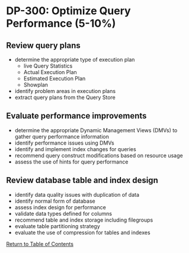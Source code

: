 # DP-300: Optimize Query Performance (5-10%)

## Review query plans

* determine the appropriate type of execution plan
  * live Query Statistics
  * Actual Execution Plan
  * Estimated Execution Plan
  * Showplan
* identify problem areas in execution plans
* extract query plans from the Query Store

## Evaluate performance improvements
* determine the appropriate Dynamic Management Views (DMVs) to gather query
performance information
* identify performance issues using DMVs
* identify and implement index changes for queries
* recommend query construct modifications based on resource usage
* assess the use of hints for query performance

## Review database table and index design
* identify data quality issues with duplication of data
* identify normal form of database
* assess index design for performance
* validate data types defined for columns
* recommend table and index storage including filegroups
* evaluate table partitioning strategy
* evaluate the use of compression for tables and indexes

[Return to Table of Contents](README.md)